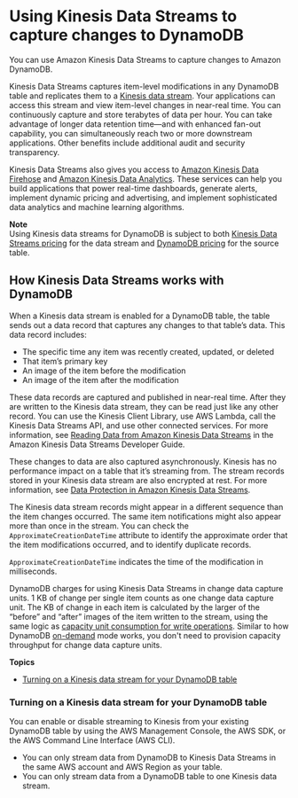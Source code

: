 # Using Kinesis Data Streams to capture changes to DynamoDB<a name="kds"></a>

You can use Amazon Kinesis Data Streams to capture changes to Amazon DynamoDB\.

Kinesis Data Streams captures item\-level modifications in any DynamoDB table and replicates them to a [Kinesis data stream](https://docs.aws.amazon.com/streams/latest/dev/introduction.html)\. Your applications can access this stream and view item\-level changes in near\-real time\. You can continuously capture and store terabytes of data per hour\. You can take advantage of longer data retention time—and with enhanced fan\-out capability, you can simultaneously reach two or more downstream applications\. Other benefits include additional audit and security transparency\.

Kinesis Data Streams also gives you access to [Amazon Kinesis Data Firehose](https://docs.aws.amazon.com/firehose/latest/dev/what-is-this-service.html) and [Amazon Kinesis Data Analytics](https://docs.aws.amazon.com/kinesisanalytics/latest/dev/what-is.html)\. These services can help you build applications that power real\-time dashboards, generate alerts, implement dynamic pricing and advertising, and implement sophisticated data analytics and machine learning algorithms\.

**Note**  
Using Kinesis data streams for DynamoDB is subject to both [Kinesis Data Streams pricing](https://aws.amazon.com/kinesis/data-streams/pricing/) for the data stream and [DynamoDB pricing](https://aws.amazon.com/dynamodb/pricing/) for the source table\.

## How Kinesis Data Streams works with DynamoDB<a name="kds_howitworks"></a>

When a Kinesis data stream is enabled for a DynamoDB table, the table sends out a data record that captures any changes to that table’s data\. This data record includes:
+ The specific time any item was recently created, updated, or deleted
+ That item’s primary key
+ An image of the item before the modification
+ An image of the item after the modification 

These data records are captured and published in near\-real time\. After they are written to the Kinesis data stream, they can be read just like any other record\. You can use the Kinesis Client Library, use AWS Lambda, call the Kinesis Data Streams API, and use other connected services\. For more information, see [Reading Data from Amazon Kinesis Data Streams](https://docs.aws.amazon.com/streams/latest/dev/building-consumers.html) in the Amazon Kinesis Data Streams Developer Guide\.

These changes to data are also captured asynchronously\. Kinesis has no performance impact on a table that it’s streaming from\. The stream records stored in your Kinesis data stream are also encrypted at rest\. For more information, see [Data Protection in Amazon Kinesis Data Streams](https://docs.aws.amazon.com/streams/latest/dev/server-side-encryption.html)\.

The Kinesis data stream records might appear in a different sequence than the item changes occurred\. The same item notifications might also appear more than once in the stream\. You can check the `ApproximateCreationDateTime` attribute to identify the approximate order that the item modifications occurred, and to identify duplicate records\. 

`ApproximateCreationDateTime` indicates the time of the modification in milliseconds\. 

DynamoDB charges for using Kinesis Data Streams in change data capture units\. 1 KB of change per single item counts as one change data capture unit\. The KB of change in each item is calculated by the larger of the “before” and “after” images of the item written to the stream, using the same logic as [capacity unit consumption for write operations](https://docs.aws.amazon.com/amazondynamodb/latest/developerguide/ProvisionedThroughput.html#ItemSizeCalculations.Writes)\. Similar to how DynamoDB [on\-demand](https://docs.aws.amazon.com/amazondynamodb/latest/developerguide/HowItWorks.ReadWriteCapacityMode.html#HowItWorks.OnDemand) mode works, you don't need to provision capacity throughput for change data capture units\.

**Topics**
+ [Turning on a Kinesis data stream for your DynamoDB table](#kds_howitworks.enabling)

### Turning on a Kinesis data stream for your DynamoDB table<a name="kds_howitworks.enabling"></a>

You can enable or disable streaming to Kinesis from your existing DynamoDB table by using the AWS Management Console, the AWS SDK, or the AWS Command Line Interface \(AWS CLI\)\.
+ You can only stream data from DynamoDB to Kinesis Data Streams in the same AWS account and AWS Region as your table\. 
+ You can only stream data from a DynamoDB table to one Kinesis data stream\.

  